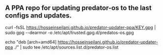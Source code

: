 ## A PPA repo for updating predator-os to the last configs and updates.

curl -fsSL https://hosseinseilani.github.io/predator-updater-ppa/KEY.gpg | sudo gpg --dearmor -o /etc/apt/trusted.gpg.d/predatos-os.gpg

echo "deb [arch=amd64] https://hosseinseilani.github.io/predator-updater-ppa ./" | sudo tee /etc/apt/sources.list.d/predator-os.list
